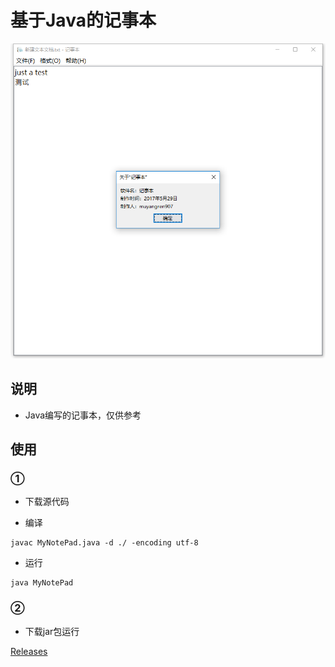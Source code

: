 基于Java的记事本
===========

![预览图](https://raw.githubusercontent.com/muyangren907/Java-NotePad/master/screenshots/1.png)

## 说明

- Java编写的记事本，仅供参考

## 使用

###	①

- 下载源代码

- 编译

```
javac MyNotePad.java -d ./ -encoding utf-8
```

-	运行

```
java MyNotePad
```

### ②

- 下载jar包运行

 [Releases](https://github.com/muyangren907/Java-NotePad/releases)